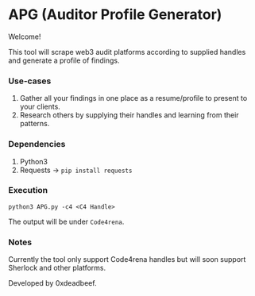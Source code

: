 # APG (Auditor Profile Generator)

Welcome!

This tool will scrape web3 audit platforms according to supplied handles and generate a profile of findings.
### Use-cases
1. Gather all your findings in one place as a resume/profile to present to your clients.
2. Research others by supplying their handles and learning from their patterns.

### Dependencies

1. Python3
2. Requests -> `pip install requests`

### Execution

`python3 APG.py -c4 <C4 Handle>`

The output will be under `Code4rena`.

### Notes
Currently the tool only support Code4rena handles but will soon support Sherlock and other platforms.

Developed by 0xdeadbeef.

